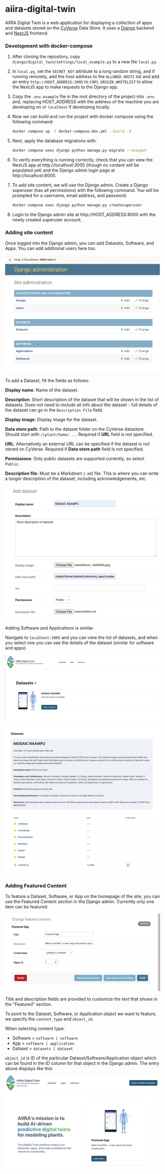 # aiira-digital-twin

AIIRA Digital Twin is a web application for displaying a collection of apps and datasets stored on the [CyVerse](https://cyverse.org/) Data Store. It uses a [Django](https://www.djangoproject.com/) backend and [NextJS](https://nextjs.org/) frontend.

### Development with docker-compose

1. After cloning the repository, copy `django/digital_twin/settings/local_example.py` to a new file `local.py`.
2. In `local.py`, set the `SECRET_KEY` attribute to a long random string, and if running remotely, add the host address to the `ALLOWED_HOSTS` list and add an entry `http://HOST_ADDRESS:3005` to `CORS_ORIGIN_WHITELIST` to allow the NextJS app to make requests to the Django app.
3. Copy the `.env.example` file in the root directory of the project into `.env`. and, replacing HOST_ADDRESS with the address of the machine you are developing on or `localhost` if developing locally.
4. Now we can build and run the project with docker compose using the following command:

   ```bash 
   docker compose up -f docker-compose.dev.yml --build -d
   ```
5. Next, apply the database migrations with:

   ```bash
   docker compose exec django python manage.py migrate --noinput
   ```
6. To verify everything is running correctly, check that you can view the NextJS app at http://localhost:3005 (though no content will be populated yet) and the Django admin login page at http://localhost:8000.
7. To add site content, we will use the Django admin. Create a Django superuser (has all permissions) with the following command. You will be prompted for a username, email address, and password.

   ```bash
   docker-compose exec django python manage.py createsuperuser
   ```
8. Login to the Django admin site at http://HOST_ADDRESS:8000 with the newly created superuser account. 


### Adding site content

Once logged into the Django admin, you can add Datasets, Software, and Apps. You can add additional users here too.

![Django admin](docs/media/django-admin.png)

To add a Dataset, fill the fields as follows:

**Display name**: Name of the dataset.

**Description**: Short description of the dataset that will be shown in the list of datasets. Does not need to include all info about the dataset - full details of the dataset can go in the `Description File` field.

**Display image**: Display image for the dataset.

**Data store path**: Path to the dataset folder on the CyVerse datastore.  Should start with `/iplant/home/...`. Required if **URL** field is not specified.

**URL**: Alternatively an external URL can be specified if the dataset is not stored on CyVerse. Required if  **Data store path** field is not specified.

**Permissions**: Only public datasets are supported currently, so select `Public`.

**Description file**: Must be a Markdown (`.md`) file.  This is where you can write a longer description of the dataset, including acknowledgements, etc.

![Add dataset](docs/media/add-dataset.png)

Adding Software and Applications is similar.

Navigate to `localhost:3005` and you can view the list of datasets, and when you select one you can see the details of the dataset (similar for software and apps).

![Dataset list](docs/media/datasets.png)

![Dataset list](docs/media/dataset-detail.png)


### Adding Featured Content

To feature a Dataset, Software, or App on the homepage of the site, you can use the Featured Content section in the Django admin.  Currently only one item can be featured.

![Featured content django admin](docs/media/featured-django.png)

Title and description fields are provided to customize the text that shows in the "Featured" section.

To point to the Dataset, Software, or Application object we want to feature, we specify the `content_type` and `object_id`.

When selecting content type: 
+ Software = `software | software`
+ App = `software | application`
+ Dataset = `datasets | dataset`

`object_id` is ID of the particular Dataset/Software/Application object which can be found in the ID column for that object in the Django admin. The entry above displays like this:

![Featured content django admin](docs/media/featured-next.png)



















